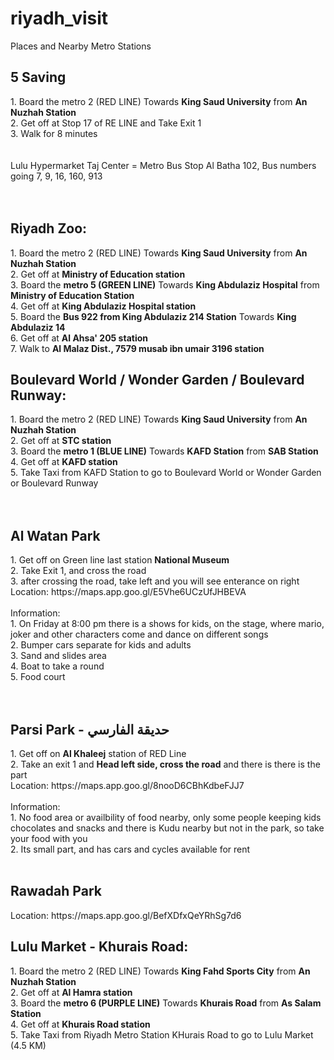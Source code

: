 # riyadh_visit
Places and Nearby Metro Stations

<h2>5 Saving</h2>
1. Board the metro 2 (RED LINE) Towards <b>King Saud University</b> from <b>An Nuzhah Station</b><br/>
2. Get off at Stop 17 of RE LINE and Take Exit 1<br/>
3. Walk for 8 minutes<br/>
<br/>
<br/>
Lulu Hypermarket Taj Center = Metro Bus Stop Al Batha 102, Bus numbers going 7, 9, 16, 160, 913<br/>
<br/>
<br/>
<h2>Riyadh Zoo:</h2>
1. Board the metro 2 (RED LINE) Towards <b>King Saud University</b> from <b>An Nuzhah Station</b><br/>
2. Get off at <b>Ministry of Education station</b><br/>
3. Board the <b>metro 5 (GREEN LINE)</b> Towards <b>King Abdulaziz Hospital</b> from <b>Ministry of Education Station</b><br/>
4. Get off at <b>King Abdulaziz Hospital station</b><br/>
5. Board the <b>Bus 922 from King Abdulaziz 214 Station</b> Towards <b>King Abdulaziz 14</b><br/>
6. Get off at <b>Al Ahsa' 205 station</b><br/>
7. Walk to <b>Al Malaz Dist., 7579 musab ibn umair 3196 station</b><br/>


<h2>Boulevard World / Wonder Garden / Boulevard Runway:</h2>
1. Board the metro 2 (RED LINE) Towards <b>King Saud University</b> from <b>An Nuzhah Station</b><br/>
2. Get off at <b>STC station</b><br/>
3. Board the <b>metro 1 (BLUE LINE)</b> Towards <b>KAFD Station</b> from <b>SAB Station</b><br/>
4. Get off at <b>KAFD station</b><br/>
5. Take Taxi from KAFD Station to go to Boulevard World or Wonder Garden or Boulevard Runway
<br/>
<br/>
<br/>

<h2>Al Watan Park</h2>
1. Get off on Green line last station <b>National Museum</b><br/>
2. Take Exit 1, and cross the road<br/>
3. after crossing the road, take left and you will see enterance on right<br/>
Location: https://maps.app.goo.gl/E5Vhe6UCzUfJHBEVA<br/>
<br/>
Information: <br/>
1. On Friday at 8:00 pm there is a shows for kids, on the stage, where mario, joker and other characters come and dance on different songs<br/>
2. Bumper cars separate for kids and adults<br/>
3. Sand and slides area<br/>
4. Boat to take a round<br/>
5. Food court<br/>
<br/>
<br/>
<h2>Parsi Park - حديقة الفارسي</h2>
1. Get off on <b>Al Khaleej</b> station of RED Line<br/>
2. Take an exit 1 and <b>Head left side, cross the road</b> and there is there is the part<br/>
Location: https://maps.app.goo.gl/8nooD6CBhKdbeFJJ7<br/>
<br/>
Information:<br/>
1. No food area or availbility of food nearby, only some people keeping kids chocolates and snacks and there is Kudu nearby but not in the park, so take your food with you<br/>
2. Its small part, and has cars and cycles available for rent<br/>
<br/>

<h2>Rawadah Park</h2>
Location: https://maps.app.goo.gl/BefXDfxQeYRhSg7d6



<h2>Lulu Market - Khurais Road:</h2>
1. Board the metro 2 (RED LINE) Towards <b>King Fahd Sports City</b> from <b>An Nuzhah Station</b><br/>
2. Get off at <b>Al Hamra station</b><br/>
3. Board the <b>metro 6 (PURPLE LINE)</b> Towards <b>Khurais Road</b> from <b>As Salam Station</b><br/>
4. Get off at <b>Khurais Road station</b><br/>
5. Take Taxi from Riyadh Metro Station KHurais Road to go to Lulu Market (4.5 KM)
